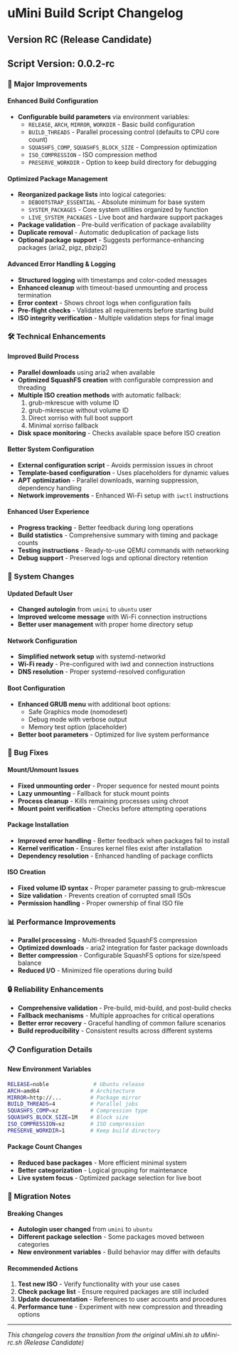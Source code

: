 # uMini Build Script Changelog

## Version RC (Release Candidate)

## Script Version: 0.0.2-rc

### 🚀 Major Improvements

#### **Enhanced Build Configuration**
- **Configurable build parameters** via environment variables:
  - `RELEASE`, `ARCH`, `MIRROR`, `WORKDIR` - Basic build configuration
  - `BUILD_THREADS` - Parallel processing control (defaults to CPU core count)
  - `SQUASHFS_COMP`, `SQUASHFS_BLOCK_SIZE` - Compression optimization
  - `ISO_COMPRESSION` - ISO compression method
  - `PRESERVE_WORKDIR` - Option to keep build directory for debugging

#### **Optimized Package Management**
- **Reorganized package lists** into logical categories:
  - `DEBOOTSTRAP_ESSENTIAL` - Absolute minimum for base system
  - `SYSTEM_PACKAGES` - Core system utilities organized by function
  - `LIVE_SYSTEM_PACKAGES` - Live boot and hardware support packages
- **Package validation** - Pre-build verification of package availability
- **Duplicate removal** - Automatic deduplication of package lists
- **Optional package support** - Suggests performance-enhancing packages (aria2, pigz, pbzip2)

#### **Advanced Error Handling & Logging**
- **Structured logging** with timestamps and color-coded messages
- **Enhanced cleanup** with timeout-based unmounting and process termination
- **Error context** - Shows chroot logs when configuration fails
- **Pre-flight checks** - Validates all requirements before starting build
- **ISO integrity verification** - Multiple validation steps for final image

### 🛠️ Technical Enhancements

#### **Improved Build Process**
- **Parallel downloads** using aria2 when available
- **Optimized SquashFS creation** with configurable compression and threading
- **Multiple ISO creation methods** with automatic fallback:
  1. grub-mkrescue with volume ID
  2. grub-mkrescue without volume ID  
  3. Direct xorriso with full boot support
  4. Minimal xorriso fallback
- **Disk space monitoring** - Checks available space before ISO creation

#### **Better System Configuration**
- **External configuration script** - Avoids permission issues in chroot
- **Template-based configuration** - Uses placeholders for dynamic values
- **APT optimization** - Parallel downloads, warning suppression, dependency handling
- **Network improvements** - Enhanced Wi-Fi setup with `iwctl` instructions

#### **Enhanced User Experience**
- **Progress tracking** - Better feedback during long operations
- **Build statistics** - Comprehensive summary with timing and package counts
- **Testing instructions** - Ready-to-use QEMU commands with networking
- **Debug support** - Preserved logs and optional directory retention

### 🔧 System Changes

#### **Updated Default User**
- **Changed autologin** from `umini` to `ubuntu` user
- **Improved welcome message** with Wi-Fi connection instructions
- **Better user management** with proper home directory setup

#### **Network Configuration**
- **Simplified network setup** with systemd-networkd
- **Wi-Fi ready** - Pre-configured with iwd and connection instructions
- **DNS resolution** - Proper systemd-resolved configuration

#### **Boot Configuration**
- **Enhanced GRUB menu** with additional boot options:
  - Safe Graphics mode (nomodeset)
  - Debug mode with verbose output
  - Memory test option (placeholder)
- **Better boot parameters** - Optimized for live system performance

### 🐛 Bug Fixes

#### **Mount/Unmount Issues**
- **Fixed unmounting order** - Proper sequence for nested mount points
- **Lazy unmounting** - Fallback for stuck mount points
- **Process cleanup** - Kills remaining processes using chroot
- **Mount point verification** - Checks before attempting operations

#### **Package Installation**
- **Improved error handling** - Better feedback when packages fail to install
- **Kernel verification** - Ensures kernel files exist after installation
- **Dependency resolution** - Enhanced handling of package conflicts

#### **ISO Creation**
- **Fixed volume ID syntax** - Proper parameter passing to grub-mkrescue
- **Size validation** - Prevents creation of corrupted small ISOs
- **Permission handling** - Proper ownership of final ISO file

### 📊 Performance Improvements

- **Parallel processing** - Multi-threaded SquashFS compression
- **Optimized downloads** - aria2 integration for faster package downloads
- **Better compression** - Configurable SquashFS options for size/speed balance
- **Reduced I/O** - Minimized file operations during build

### 🔒 Reliability Enhancements

- **Comprehensive validation** - Pre-build, mid-build, and post-build checks
- **Fallback mechanisms** - Multiple approaches for critical operations
- **Better error recovery** - Graceful handling of common failure scenarios
- **Build reproducibility** - Consistent results across different systems

### 📋 Configuration Details

#### **New Environment Variables**
```bash
RELEASE=noble              # Ubuntu release
ARCH=amd64                # Architecture
MIRROR=http://...         # Package mirror
BUILD_THREADS=4           # Parallel jobs
SQUASHFS_COMP=xz          # Compression type
SQUASHFS_BLOCK_SIZE=1M    # Block size
ISO_COMPRESSION=xz        # ISO compression
PRESERVE_WORKDIR=1        # Keep build directory
```

#### **Package Count Changes**
- **Reduced base packages** - More efficient minimal system
- **Better categorization** - Logical grouping for maintenance
- **Live system focus** - Optimized package selection for live boot

### 🎯 Migration Notes

#### **Breaking Changes**
- **Autologin user changed** from `umini` to `ubuntu`
- **Different package selection** - Some packages moved between categories
- **New environment variables** - Build behavior may differ with defaults

#### **Recommended Actions**
1. **Test new ISO** - Verify functionality with your use cases
2. **Check package list** - Ensure required packages are still included
3. **Update documentation** - References to user accounts and procedures
4. **Performance tune** - Experiment with new compression and threading options

---

*This changelog covers the transition from the original uMini.sh to uMini-rc.sh (Release Candidate)*
